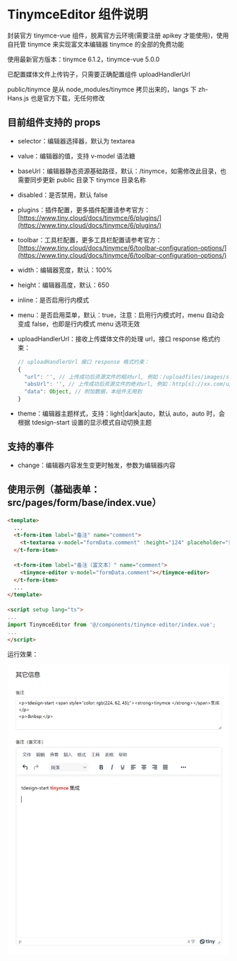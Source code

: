 # TinymceEditor 组件说明

封装官方 tinymce-vue 组件，脱离官方云环境(需要注册 apikey 才能使用)，使用自托管 tinymce 来实现富文本编辑器 tinymce 的全部的免费功能

使用最新官方版本：tinymce 6.1.2，tinymce-vue 5.0.0

已配置媒体文件上传钩子，只需要正确配置组件 uploadHandlerUrl

public/tinymce 是从 node_modules/tinymce 拷贝出来的，langs 下 zh-Hans.js 也是官方下载，无任何修改

## 目前组件支持的 props

- selector：编辑器选择器，默认为 textarea
- value：编辑器的值，支持 v-model 语法糖
- baseUrl：编辑器静态资源基础路径，默认：/tinymce，如需修改此目录，也需要同步更新 public 目录下 tinymce 目录名称
- disabled：是否禁用，默认 false
- plugins：插件配置，更多插件配置请参考官方：[https://www.tiny.cloud/docs/tinymce/6/plugins/](https://www.tiny.cloud/docs/tinymce/6/plugins/)
- toolbar：工具栏配置，更多工具栏配置请参考官方：[https://www.tiny.cloud/docs/tinymce/6/toolbar-configuration-options/](https://www.tiny.cloud/docs/tinymce/6/toolbar-configuration-options/)
- width：编辑器宽度，默认：100%
- height：编辑器高度，默认：650
- inline：是否启用行内模式
- menu：是否启用菜单，默认：true，注意：启用行内模式时，menu 自动会变成 false，也即是行内模式 menu 选项无效
- uploadHandlerUrl：接收上传媒体文件的处理 url，接口 response 格式约束：

  ``` js
  // uploadHandlerUrl 接口 response 格式约束：
  {
    "url": '', // 上传成功后资源文件的相对url, 例如：/uploadfiles/images/ss.png
    "absUrl": '', // 上传成功后资源文件的绝对url, 例如：http[s]://xx.com/uploadfiles/images/ss.png
    "data": Object, // 附加数据，本组件无用到
  }
  ```

- theme：编辑器主题样式，支持：light|dark|auto，默认 auto，auto 时，会根据 tdesign-start 设置的显示模式自动切换主题

## 支持的事件

- change：编辑器内容发生变更时触发，参数为编辑器内容

## 使用示例（基础表单：src/pages/form/base/index.vue）

``` html
<template>
  ...
  <t-form-item label="备注" name="comment">
    <t-textarea v-model="formData.comment" :height="124" placeholder="请输入备注" />
  </t-form-item>

  <t-form-item label="备注（富文本）" name="comment">
    <tinymce-editor v-model="formData.comment"></tinymce-editor>
  </t-form-item>
  ...
</template>

<script setup lang="ts">
...
import TinymceEditor from '@/components/tinymce-editor/index.vue';
...
</script>
```

运行效果：

![tinymce](../../../docs/tinymce.png)
